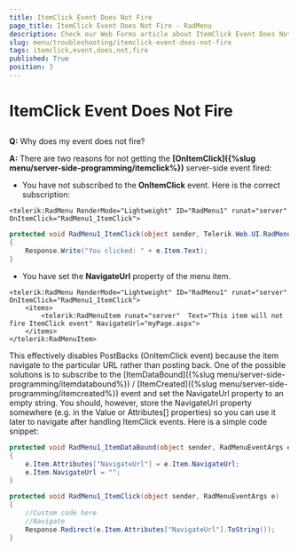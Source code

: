 ```yaml
---
title: ItemClick Event Does Not Fire
page_title: ItemClick Event Does Not Fire - RadMenu
description: Check our Web Forms article about ItemClick Event Does Not Fire.
slug: menu/troubleshooting/itemclick-event-does-not-fire
tags: itemclick,event,does,not,fire
published: True
position: 3
---
```


# ItemClick Event Does Not Fire

## 

**Q:** Why does my event does not fire?

**A:** There are two reasons for not getting the **[OnItemClick]({%slug menu/server-side-programming/itemclick%})** server-side event fired:

* You have not subscribed to the **OnItemClick** event. Here is the correct subscription:

````ASP.NET
<telerik:RadMenu RenderMode="Lightweight" ID="RadMenu1" runat="server" OnItemClick="RadMenu1_ItemClick">
````

````C#
protected void RadMenu1_ItemClick(object sender, Telerik.Web.UI.RadMenuEventArgs e)   
{       
    Response.Write("You clicked: " + e.Item.Text);   
}  				
````

* You have set the **NavigateUrl** property of the menu item.

````ASP.NET
<telerik:RadMenu RenderMode="Lightweight" ID="RadMenu1" runat="server" OnItemClick="RadMenu1_ItemClick">
	<items>                
    	<telerik:RadMenuItem runat="server"  Text="This item will not fire ItemClick event" NavigateUrl="myPage.aspx">
	</items>                
</telerik:RadMenuItem>
````

This effectively disables PostBacks (OnItemClick event) because the item navigate to the particular URL rather than posting back. One of the possible solutions is to subscribe to the [ItemDataBound]({%slug menu/server-side-programming/itemdatabound%}) / [ItemCreated]({%slug menu/server-side-programming/itemcreated%}) event and set the NavigateUrl property to an empty string. You should, however, store the NavigateUrl property somewhere (e.g. in the Value or Attributes[] properties) so you can use it later to navigate after handling ItemClick events. Here is a simple code snippet:

````C#
protected void RadMenu1_ItemDataBound(object sender, RadMenuEventArgs e)      
{          
    e.Item.Attributes["NavigateUrl"] = e.Item.NavigateUrl;          
    e.Item.NavigateUrl = "";      
}           

protected void RadMenu1_ItemClick(object sender, RadMenuEventArgs e)
{          
    //Custom code here                     
    //Navigate          
    Response.Redirect(e.Item.Attributes["NavigateUrl"].ToString());      
}     				
````


